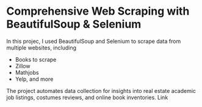 # Comprehensive Web Scraping with BeautifulSoup & Selenium
In this projec, I used BeautifulSoup and Selenium to scrape data from multiple websites, including 
<ul>
  <li>Books to scrape</li>
  <li> Zillow </li>
  <li>Mathjobs</li>
  <li>Yelp, and more</li>
</ul>

  The project automates data collection for insights into real estate academic job listings, costumes reviews, and online book inventories. Link
